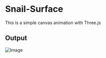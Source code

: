 # Snail-Surface
This is a simple canvas animation with Three.js

## Output
![Image](https://github.com/user-attachments/assets/5035a539-9a89-48cb-b644-39c1881d528d)
